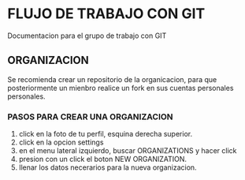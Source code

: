 # FLUJO DE TRABAJO CON GIT

Documentacion para el grupo de trabajo con GIT

## ORGANIZACION

Se recomienda crear un repositorio de la organicacion, para que posteriormente un mienbro realice un fork en sus cuentas personales personales.

### PASOS PARA CREAR UNA ORGANIZACION

1. click en la foto de tu perfil, esquina derecha superior.
2. click en la opcion settings
3. en el menu lateral izquierdo, buscar ORGANIZATIONS y hacer click
4. presion con un click el boton NEW ORGANIZATION.
5. llenar los datos necerarios para la nueva organizacion.

